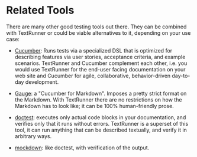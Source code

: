 # Related Tools

There are many other good testing tools out there.
They can be combined with TextRunner
or could be viable alternatives to it, depending on your use case:

- [Cucumber](https://cucumber.io):
  Runs tests via a specialized DSL that is optimized for describing features
  via user stories, acceptance criteria, and example scenarios.
  TextRunner and Cucumber complement each other,
  i.e. you would use TextRunner for the end-user facing documentation on your web site
  and Cucumber for agile, collaborative, behavior-driven day-to-day development.

- [Gauge](http://getgauge.io):
  a "Cucumber for Markdown".
  Imposes a pretty strict format on the Markdown.
  With TextRunner there are no restrictions on how the Markdown has to look like;
  it can be 100% human-friendly prose.

- [doctest](https://docs.python.org/3/library/doctest.html):
  executes only actual code blocks in your documentation,
  and verifies only that it runs without errors.
  TextRunner is a superset of this tool,
  it can run anything that can be described textually,
  and verify it in arbitrary ways.

- [mockdown](https://github.com/pjeby/mockdown):
  like doctest, with verification of the output.
